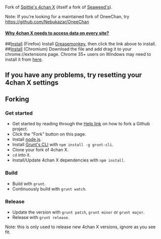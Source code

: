 Fork of [Spittie's 4chan X](https://github.com/Spittie/4chan-x) (itself a fork of [Seaweed's](https://github.com/seaweedchan/4chan-x)).

Note: If you're looking for a maintained fork of OneeChan, try
https://github.com/Nebukazar/OneeChan

#### [Why 4chan X needs to access data on every site?](https://github.com/ccd0/4chan-x/wiki/Why-4chan-X-needs-to-access-data-from-every-website%3F)

##[Install](https://ccd0.github.io/4chan-x/builds/4chan-X.user.js) (Firefox)
Install [Greasemonkey](https://addons.mozilla.org/en-US/firefox/addon/greasemonkey/), then click the link above to install.
##[Install](https://ccd0.github.io/4chan-x/builds/crx.crx) (Chromium)
Download the file and add drag it to your chrome://extensions page. Chrome 35+ users on Windows may need to install it from [here](https://chrome.google.com/webstore/detail/4chan-x/ohnjgmpcibpbafdlkimncjhflgedgpam).

## If you have any problems, try resetting your 4chan X settings

## Forking

### Get started

- Get started by reading through the [Help link](https://help.github.com/) on how to fork a Github project.
- Click the "Fork" button on this page.
- Install [node.js](http://nodejs.org/).
- Install [Grunt's CLI](http://gruntjs.com/) with `npm install -g grunt-cli`.
- Clone your fork of 4chan X.
- `cd` into it.
- Install/Update 4chan X dependencies with `npm install`.

### Build

- Build with `grunt`.
- Continuously build with `grunt watch`.

### Release

- Update the version with `grunt patch`, `grunt minor` or `grunt major`.
- Release with `grunt release`.

Note: this is only used to release new 4chan X versions, ignore as you see fit.

